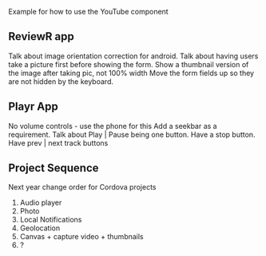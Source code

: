 Example for how to use the YouTube component

<YouTube 
  title="Name of Video"
  url="https://www.youtube.com/watch?v=KlXSNRswgBU"
/>

## ReviewR app

Talk about image orientation correction for android.
Talk about having users take a picture first before showing the form.
Show a thumbnail version of the image after taking pic, not 100% width
Move the form fields up so they are not hidden by the keyboard.

## Playr App

No volume controls - use the phone for this
Add a seekbar as a requirement.
Talk about Play | Pause being one button.
Have a stop button.
Have prev | next track buttons

## Project Sequence

Next year change order for Cordova projects

1. Audio player
2. Photo
3. Local Notifications
4. Geolocation
5. Canvas + capture video + thumbnails
6. ?
